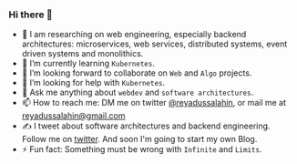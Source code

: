 ### Hi there 👋
- 🔭 I am researching on web engineering, especially backend architectures: microservices, web services, distributed systems, event driven systems and monolithics.
- 🌱 I’m currently learning `Kubernetes`.
- 👯 I’m looking forward to collaborate on `Web` and `Algo` projects.
- 🤔 I’m looking for help with `Kubernetes`.
- 💬 Ask me anything about `webdev` and `software architectures`.
- 📫 How to reach me: DM me on twitter [@reyadussalahin](https://twitter.com/reyadussalahin), or mail me at [reyadussalahin@gmail.com](mailto:reyadussalahin@gmail.com)
- ✍️ I tweet about software architectures and backend engineering. Follow me on [twitter](https://twitter.com/reyadussalahin). And soon I'm going to start my own Blog.
- ⚡ Fun fact: Something must be wrong with `Infinite` and `Limits`.
<!-- - 😄 Pronouns: ... -->

<!--
**reyadussalahin/reyadussalahin** is a ✨ _special_ ✨ repository because its `README.md` (this file) appears on your GitHub profile.

Here are some ideas to get you started:

- 🔭 I’m currently working on ...
- 🌱 I’m currently learning ...
- 👯 I’m looking to collaborate on ...
- 🤔 I’m looking for help with ...
- 💬 Ask me about ...
- 📫 How to reach me: ...
- 😄 Pronouns: ...
- ⚡ Fun fact: ...
-->

<!--
<div style="display: flex; justify-content: space-around;">
    <a href="https://github.com/reyadussalahin" style="padding: 0 3px;">
        <img alt="Reyad's Github stats" src="https://github-readme-stats.vercel.app/api?username=reyadussalahin&count_private=true&show_icons=true">
    </a>
    <a href="https://github.com/reyadussalahin" style="padding: 0 3px;">
        <img alt="Reyad's Github top langs" src="https://github-readme-stats.vercel.app/api/top-langs/?username=reyadussalahin&exclude_repo=kuhu&layout=compact">
    </a>
</div>

 -->
<!-- [![Reyad's GitHub stats](https://github-readme-stats.vercel.app/api?username=reyadussalahin&count_private=true&show_icons=true&theme=dark)](https://github.com/reyadussalahin)

[![Reyad's Github Top Langs](https://github-readme-stats.vercel.app/api/top-langs/?username=reyadussalahin&exclude_repo=kuhu&layout=compact)](https://github.com/reyadussalahin) -->
